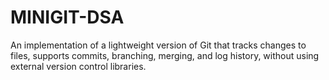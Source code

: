 # MINIGIT-DSA
An implementation of a lightweight version of Git that tracks changes to files, supports commits, branching, merging, and log history, without using external version control libraries.
